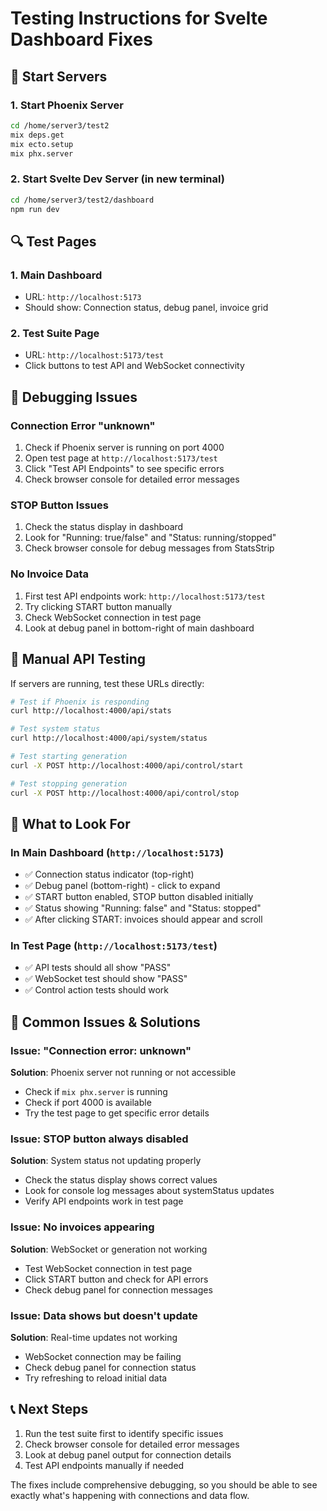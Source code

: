# Testing Instructions for Svelte Dashboard Fixes

## 🚀 Start Servers

### 1. Start Phoenix Server
```bash
cd /home/server3/test2
mix deps.get
mix ecto.setup
mix phx.server
```

### 2. Start Svelte Dev Server (in new terminal)
```bash
cd /home/server3/test2/dashboard
npm run dev
```

## 🔍 Test Pages

### 1. Main Dashboard
- URL: `http://localhost:5173`
- Should show: Connection status, debug panel, invoice grid

### 2. Test Suite Page
- URL: `http://localhost:5173/test`
- Click buttons to test API and WebSocket connectivity

## 🐛 Debugging Issues

### Connection Error "unknown"
1. Check if Phoenix server is running on port 4000
2. Open test page at `http://localhost:5173/test`
3. Click "Test API Endpoints" to see specific errors
4. Check browser console for detailed error messages

### STOP Button Issues
1. Check the status display in dashboard
2. Look for "Running: true/false" and "Status: running/stopped"
3. Check browser console for debug messages from StatsStrip

### No Invoice Data
1. First test API endpoints work: `http://localhost:5173/test`
2. Try clicking START button manually
3. Check WebSocket connection in test page
4. Look at debug panel in bottom-right of main dashboard

## 🔧 Manual API Testing

If servers are running, test these URLs directly:

```bash
# Test if Phoenix is responding
curl http://localhost:4000/api/stats

# Test system status
curl http://localhost:4000/api/system/status

# Test starting generation
curl -X POST http://localhost:4000/api/control/start

# Test stopping generation  
curl -X POST http://localhost:4000/api/control/stop
```

## 📝 What to Look For

### In Main Dashboard (`http://localhost:5173`)
- ✅ Connection status indicator (top-right)
- ✅ Debug panel (bottom-right) - click to expand
- ✅ START button enabled, STOP button disabled initially
- ✅ Status showing "Running: false" and "Status: stopped"
- ✅ After clicking START: invoices should appear and scroll

### In Test Page (`http://localhost:5173/test`)
- ✅ API tests should all show "PASS" 
- ✅ WebSocket test should show "PASS"
- ✅ Control action tests should work

## 🚨 Common Issues & Solutions

### Issue: "Connection error: unknown"
**Solution**: Phoenix server not running or not accessible
- Check if `mix phx.server` is running
- Check if port 4000 is available
- Try the test page to get specific error details

### Issue: STOP button always disabled
**Solution**: System status not updating properly
- Check the status display shows correct values
- Look for console log messages about systemStatus updates
- Verify API endpoints work in test page

### Issue: No invoices appearing
**Solution**: WebSocket or generation not working
- Test WebSocket connection in test page
- Click START button and check for API errors
- Check debug panel for connection messages

### Issue: Data shows but doesn't update
**Solution**: Real-time updates not working
- WebSocket connection may be failing
- Check debug panel for connection status
- Try refreshing to reload initial data

## 📞 Next Steps

1. Run the test suite first to identify specific issues
2. Check browser console for detailed error messages  
3. Look at debug panel output for connection details
4. Test API endpoints manually if needed

The fixes include comprehensive debugging, so you should be able to see exactly what's happening with connections and data flow.